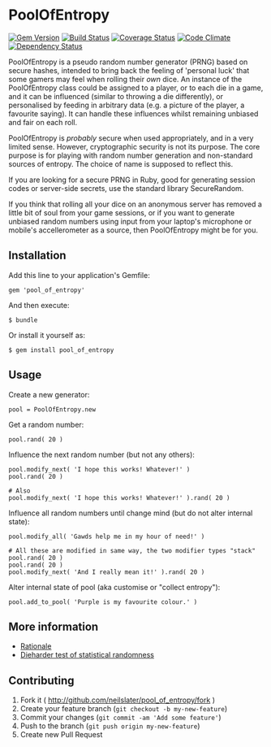 # PoolOfEntropy
[![Gem Version](https://badge.fury.io/rb/pool_of_entropy.png)](http://badge.fury.io/rb/pool_of_entropy)
[![Build Status](https://travis-ci.org/neilslater/pool_of_entropy.png?branch=master)](http://travis-ci.org/neilslater/pool_of_entropy)
[![Coverage Status](https://coveralls.io/repos/neilslater/pool_of_entropy/badge.png?branch=master)](https://coveralls.io/r/neilslater/pool_of_entropy?branch=master)
[![Code Climate](https://codeclimate.com/github/neilslater/pool_of_entropy.png)](https://codeclimate.com/github/neilslater/pool_of_entropy)
[![Dependency Status](https://gemnasium.com/neilslater/pool_of_entropy.png)](https://gemnasium.com/neilslater/pool_of_entropy)

PoolOfEntropy is a pseudo random number generator (PRNG) based on secure hashes,
intended to bring back the feeling of 'personal luck' that some gamers may feel when rolling
their *own* dice. An instance of the PoolOfEntropy class could be assigned to a player, or
to each die in a game, and it can be influenced (similar to throwing a die differently), or
personalised by feeding in arbitrary data (e.g. a picture of the player, a favourite saying).
It can handle these influences whilst remaining unbiased and fair on each roll.

PoolOfEntropy is *probably* secure when used appropriately, and in a very limited sense.
However, cryptographic security is not its purpose. The core purpose is for playing with
random number generation and non-standard sources of entropy. The choice of name is
supposed to reflect this.

If you are looking for a secure PRNG in Ruby, good for generating session codes or
server-side secrets, use the standard library SecureRandom.

If you think that rolling all your dice on an anonymous server has removed a little bit of soul
from your game sessions, or if you want to generate unbiased random numbers using input from your
laptop's microphone or mobile's accellerometer as a source, then PoolOfEntropy might be for you.

## Installation

Add this line to your application's Gemfile:

    gem 'pool_of_entropy'

And then execute:

    $ bundle

Or install it yourself as:

    $ gem install pool_of_entropy

## Usage

Create a new generator:

    pool = PoolOfEntropy.new

Get a random number:

    pool.rand( 20 )

Influence the next random number (but not any others):

    pool.modify_next( 'I hope this works! Whatever!' )
    pool.rand( 20 )

    # Also
    pool.modify_next( 'I hope this works! Whatever!' ).rand( 20 )

Influence all random numbers until change mind (but do not alter internal state):

    pool.modify_all( 'Gawds help me in my hour of need!' )

    # All these are modified in same way, the two modifier types "stack"
    pool.rand( 20 )
    pool.rand( 20 )
    pool.modify_next( 'And I really mean it!' ).rand( 20 )

Alter internal state of pool (aka customise or "collect entropy"):

    pool.add_to_pool( 'Purple is my favourite colour.' )

## More information

 * [Rationale](RATIONALE.md)
 * [Dieharder test of statistical randomness](DIEHARDER_TEST.md)

## Contributing

1. Fork it ( http://github.com/neilslater/pool_of_entropy/fork )
2. Create your feature branch (`git checkout -b my-new-feature`)
3. Commit your changes (`git commit -am 'Add some feature'`)
4. Push to the branch (`git push origin my-new-feature`)
5. Create new Pull Request
